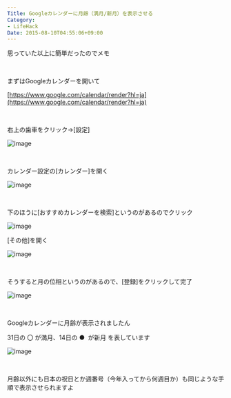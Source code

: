 ```yaml
---
Title: Googleカレンダーに月齢（満月/新月）を表示させる
Category:
- LifeHack
Date: 2015-08-10T04:55:06+09:00
---
```


思っていた以上に簡単だったのでメモ

 

まずはGoogleカレンダーを開いて

[https://www.google.com/calendar/render?hl=ja](https://www.google.com/calendar/render?hl=ja)

 

右上の歯車をクリック→[設定]

![image](/img/2015/08/20150810044841.png)

 

カレンダー設定の[カレンダー]を開く

![image](/img/2015/08/20150810044924.png)

 

下のほうに[おすすめカレンダーを検索]というのがあるのでクリック

![image](/img/2015/08/20150810045050.png)

[その他]を開く

![image](/img/2015/08/20150810045117.png)

 

そうすると月の位相というのがあるので、[登録]をクリックして完了

![image](/img/2015/08/20150810045153.png)

 

Googleカレンダーに月齢が表示されましたん

31日の 〇 が満月、14日の ●  が新月 を表しています

![image](/img/2015/08/20150810045222.png)

 

月齢以外にも日本の祝日とか週番号（今年入ってから何週目か）も同じような手順で表示させられますよ

